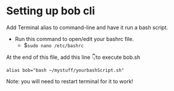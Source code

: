 # Setting up bob cli

Add Terminal alias to command-line and have it run a bash script.
- Run this command to open/edit your bashrc file.
  - $`sudo nano /etc/bashrc`

At the end of this file, add this line 👇to execute bob.sh
```
alias bob="bash ~/mystuff/yourbashScript.sh"
```
Note: you will need to restart terminal for it to work!
